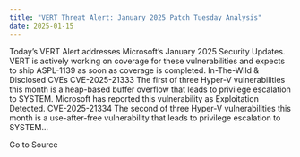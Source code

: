 ```yaml
---
title: "VERT Threat Alert: January 2025 Patch Tuesday Analysis"
date: 2025-01-15
---
```


Today’s VERT Alert addresses Microsoft’s January 2025 Security Updates. VERT is actively working on coverage for these vulnerabilities and expects to ship ASPL-1139 as soon as coverage is completed. In-The-Wild & Disclosed CVEs CVE-2025-21333 The first of three Hyper-V vulnerabilities this month is a heap-based buffer overflow that leads to privilege escalation to SYSTEM. Microsoft has reported this vulnerability as Exploitation Detected. CVE-2025-21334 The second of three Hyper-V vulnerabilities this month is a use-after-free vulnerability that leads to privilege escalation to SYSTEM...

Go to Source
